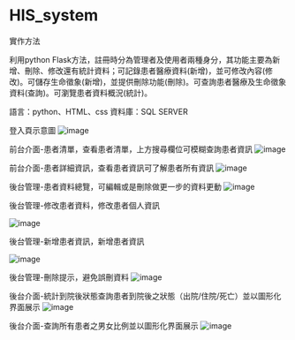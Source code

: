 # HIS_system
實作方法

利用python  Flask方法，註冊時分為管理者及使用者兩種身分，其功能主要為新增、刪除、修改還有統計資料；可記錄患者醫療資料(新增)，並可修改內容(修改)。可儲存生命徵象(新增)，並提供刪除功能(刪除)。可查詢患者醫療及生命徵象資料(查詢)。可瀏覽患者資料概況(統計)。

語言：python、HTML、css
資料庫：SQL SERVER

登入頁示意圖
![image](https://github.com/banana0324/HIS_system/assets/14922129/c5382a18-a8a6-4ae4-912b-2581f8f2ce61)



前台介面-患者清單，查看患者清單，上方搜尋欄位可模糊查詢患者資訊
![image](https://github.com/banana0324/HIS_system/assets/14922129/7302883d-cfbd-4288-a70a-dd06ce111f39)

前台介面-患者詳細資訊，查看患者資訊可了解患者所有資訊
![image](https://github.com/banana0324/HIS_system/assets/14922129/852cb03a-437c-414d-874a-189050a4fd24)

後台管理-患者資料總覽，可編輯或是刪除做更一步的資料更動
![image](https://github.com/banana0324/HIS_system/assets/14922129/892f5e4f-9327-4153-9a84-fb83116ffe4e)

後台管理-修改患者資料，修改患者個人資訊

![image](https://github.com/banana0324/HIS_system/assets/14922129/023f7a52-c1bd-4d4e-a7e1-b241fce7914e)

後台管理-新增患者資訊，新增患者資訊

![image](https://github.com/banana0324/HIS_system/assets/14922129/671ad92a-4f19-4d26-b593-72b8b7ca2ba0)

後台管理-刪除提示，避免誤刪資料
![image](https://github.com/banana0324/HIS_system/assets/14922129/e0a6e522-f525-421c-9fcc-e95563562bd9)

後台介面-統計到院後狀態查詢患者到院後之狀態（出院/住院/死亡）並以圖形化界面展示
![image](https://github.com/banana0324/HIS_system/assets/14922129/e12647ab-50e7-413e-935a-937e98ce30d8)

後台介面-查詢所有患者之男女比例並以圖形化界面展示
![image](https://github.com/banana0324/HIS_system/assets/14922129/5e3f3e2b-1f21-4cbf-bae7-07b8df87b159)



